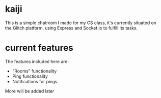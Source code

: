 # kaiji
This is a simple chatroom I made for my CS class, it's currently situated on the Glitch platform, using Express and Socket.io to fulfill its tasks.

# current features
The features included here are:
- "Rooms" functionality
- Ping functionality
- Notifications for pings

More will be added later
